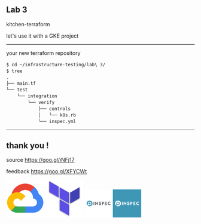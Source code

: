 ## Lab 3

kitchen-terraform

let's use it with a GKE project

---

your new terraform repository

```bash
$ cd ~/infrastructure-testing/lab\ 3/
$ tree
.
├── main.tf
└── test
    └── integration
        └── verify
            ├── controls
            │   └── k8s.rb
            └── inspec.yml
```

---

## thank you !

source https://goo.gl/iNFj17

feedback https://goo.gl/XFYCWt


<img src="./img/cloud_icon_color.png" width="20%" border=0>
<img src="./img/terraform.png" width="20%" border=0>
<img src="./img/inspec_logo.png" width="30%" border=0>
